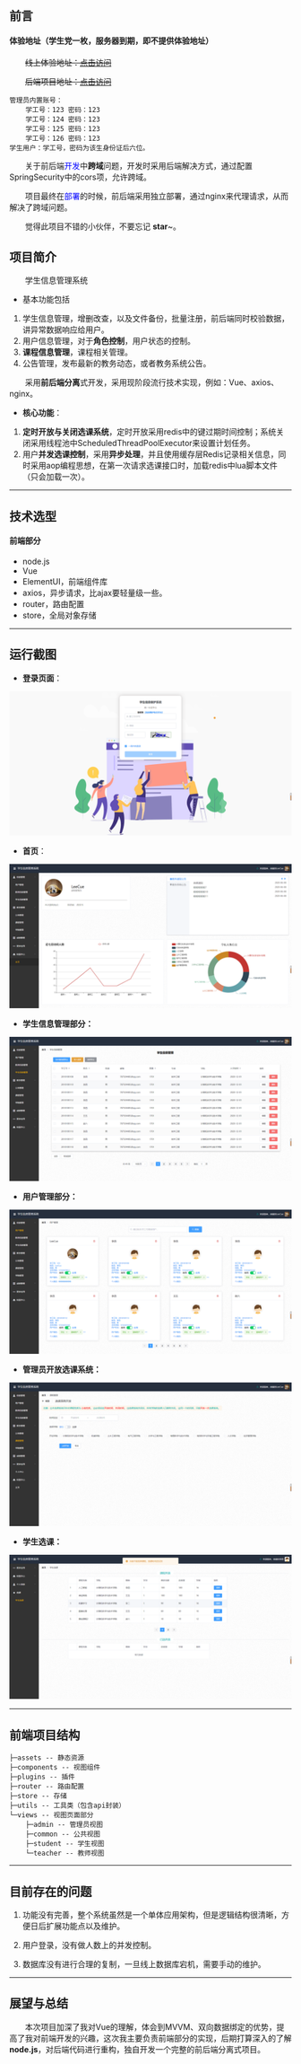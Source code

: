 ## 前言

#### 体验地址（学生党一枚，服务器到期，即不提供体验地址）

&emsp;&emsp;~~线上体验地址：[点击访问]()~~

&emsp;&emsp;~~后端项目地址：[点击访问]()~~

```
管理员内置账号：
	学工号：123 密码：123
	学工号：124 密码：123
	学工号：125 密码：123
	学工号：126 密码：123
学生用户：学工号，密码为该生身份证后六位。
```

&emsp;&emsp;关于前后端<font color='blue'>开发</font>中**跨域**问题，开发时采用后端解决方式，通过配置SpringSecurity中的cors项，允许跨域。

&emsp;&emsp;项目最终在<font color='blue'>部署</font>的时候，前后端采用独立部署，通过nginx来代理请求，从而解决了跨域问题。  

&emsp;&emsp;觉得此项目不错的小伙伴，不要忘记 **star**~。

## 项目简介

&emsp;&emsp;学生信息管理系统

- 基本功能包括

1. 学生信息管理，增删改查，以及文件备份，批量注册，前后端同时校验数据，讲异常数据响应给用户。
2. 用户信息管理，对于**角色控制**，用户状态的控制。
3. **课程信息管理**，课程相关管理。
4. 公告管理，发布最新的教务动态，或者教务系统公告。

&emsp;&emsp;采用**前后端分离**式开发，采用现阶段流行技术实现，例如：Vue、axios、nginx。

- **核心功能**：

1. **定时开放与关闭选课系统**，定时开放采用redis中的键过期时间控制；系统关闭采用线程池中ScheduledThreadPoolExecutor来设置计划任务。
2. 用户**并发选课控制**，采用**异步处理**，并且使用缓存层Redis记录相关信息，同时采用aop编程思想，在第一次请求选课接口时，加载redis中lua脚本文件（只会加载一次）。

- - -

## 技术选型

#### 前端部分

- node.js
- Vue
- ElementUI，前端组件库
- axios，异步请求，比ajax要轻量级一些。
- router，路由配置
- store，全局对象存储

---

## 运行截图

- **登录页面**：

![](./images/sims_index.png)

- **首页**：

![](./images/sims_home.png)

- **学生信息管理部分：**

![](./images/sims_student.png)

- **用户管理部分：**

![](./images/sims_personal.png)

- **管理员开放选课系统：**

![](./images/sims_course_system.png)

- **学生选课：**

![](./images/sims_student_select_course.png)

---

## 前端项目结构

```
├─assets -- 静态资源
├─components -- 视图组件
├─plugins -- 插件
├─router -- 路由配置
├─store -- 存储
├─utils -- 工具类（包含api封装）
└─views -- 视图页面部分
    ├─admin -- 管理员视图
    ├─common -- 公共视图
    ├─student -- 学生视图
    └─teacher -- 教师视图
```

---

## 目前存在的问题

1. 功能没有完善，整个系统虽然是一个单体应用架构，但是逻辑结构很清晰，方便日后扩展功能点以及维护。

2. 用户登录，没有做人数上的并发控制。
3. 数据库没有进行合理的复制，一旦线上数据库宕机，需要手动的维护。

---

## 展望与总结

&emsp;&emsp;本次项目加深了我对Vue的理解，体会到MVVM、双向数据绑定的优势，提高了我对前端开发的兴趣，这次我主要负责前端部分的实现，后期打算深入的了解**node.js**，对后端代码进行重构，独自开发一个完整的前后端分离式项目。
